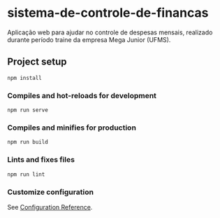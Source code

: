 # sistema-de-controle-de-financas
Aplicação web para ajudar no controle de despesas mensais, realizado durante período traine da empresa Mega Junior (UFMS).

## Project setup
```
npm install
```

### Compiles and hot-reloads for development
```
npm run serve
```

### Compiles and minifies for production
```
npm run build
```

### Lints and fixes files
```
npm run lint
```

### Customize configuration
See [Configuration Reference](https://cli.vuejs.org/config/).
